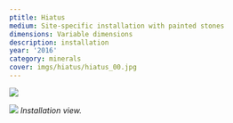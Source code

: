 ```yaml
---
ptitle: Hiatus
medium: Site-specific installation with painted stones
dimensions: Variable dimensions
description: installation
year: '2016'
category: minerals
cover: imgs/hiatus/hiatus_00.jpg
---
```

![]({{site.baseurl}}/imgs/hiatus/hiatus_01.jpg)

![]({{site.baseurl}}/imgs/hiatus/hiatus_02.jpg)
_Installation view._
